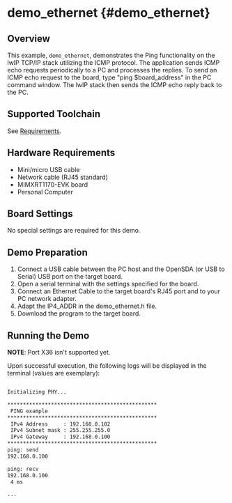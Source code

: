 demo_ethernet {#demo_ethernet}
=============

## Overview
This example, `demo_ethernet`, demonstrates the Ping functionality on the lwIP TCP/IP stack utilizing the ICMP protocol. The application sends ICMP echo requests periodically to a PC and processes the replies. To send an ICMP echo request to the board, type "ping $board_address" in the PC command window. The lwIP stack then sends the ICMP echo reply back to the PC.

## Supported Toolchain
See [Requirements](../../../README.md#requirements).

## Hardware Requirements
- Mini/micro USB cable
- Network cable (RJ45 standard)
- MIMXRT1170-EVK board
- Personal Computer

## Board Settings

No special settings are required for this demo.

## Demo Preparation

1. Connect a USB cable between the PC host and the OpenSDA (or USB to Serial) USB port on the target board.
2. Open a serial terminal with the settings specified for the board.
3. Connect an Ethernet Cable to the target board's RJ45 port and to your PC network adapter.
4. Adapt the IP4_ADDR in the demo_ethernet.h file.
5. Download the program to the target board.

## Running the Demo

__NOTE__: Port X36 isn't supported yet.

Upon successful execution, the following logs will be displayed in the terminal (values are exemplary):

``` txt

Initializing PHY...

************************************************
 PING example
************************************************
 IPv4 Address     : 192.168.0.102
 IPv4 Subnet mask : 255.255.255.0
 IPv4 Gateway     : 192.168.0.100
************************************************
ping: send
192.168.0.100

ping: recv
192.168.0.100
 4 ms

...

```
